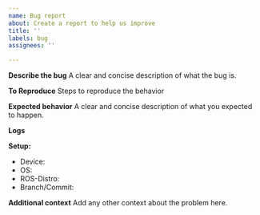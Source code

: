 ```yaml
---
name: Bug report
about: Create a report to help us improve
title: ''
labels: bug
assignees: ''

---
```


**Describe the bug**
A clear and concise description of what the bug is.

**To Reproduce**
Steps to reproduce the behavior

**Expected behavior**
A clear and concise description of what you expected to happen.

**Logs**

**Setup:**
 - Device:
 - OS:
 - ROS-Distro:
 - Branch/Commit:

**Additional context**
Add any other context about the problem here.
